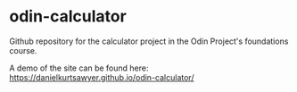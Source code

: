 # odin-calculator
Github repository for the calculator project in the Odin Project's foundations course. 

A demo of the site can be found here: https://danielkurtsawyer.github.io/odin-calculator/
